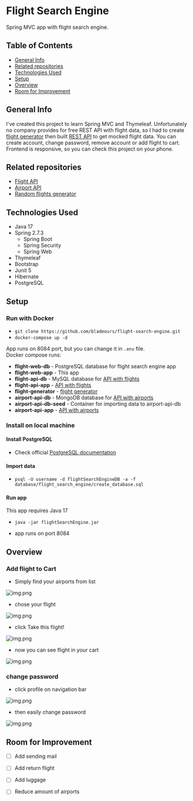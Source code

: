 # Flight Search Engine
Spring MVC app with flight search engine.

## Table of Contents
* [General Info](#general-info)
* [Related repositories](#related-repositories)
* [Technologies Used](#technologies-used)
* [Setup](#setup)
* [Overview](#overview)
* [Room for Improvement](#room-for-improvement)

## General Info
I've created this project to learn Spring MVC and Thymeleaf. Unfortunately no company provides for free
REST API with flight data, so I had to create [flight generator](https://github.com/bladeours/random-flights-generator) then built
[REST API](https://github.com/bladeours/flight-api) to get mocked flight data. You can create account,
change password, remove account or add flight to cart. Frontend is responsive, so you can check this project 
on your phone.

## Related repositories
* [Flight API](https://github.com/bladeours/flight-api)
* [Airport API](https://github.com/bladeours/airport-api)
* [Random flights generator](https://github.com/bladeours/random-flights-generator)

## Technologies Used
* Java 17
* Spring 2.7.3
  * Spring Boot 
  * Spring Security
  * Spring Web
* Thymeleaf
* Bootstrap
* Junit 5
* Hibernate
* PostgreSQL

## Setup
### Run with Docker
* `git clone https://github.com/bladeours/flight-search-engine.git`
* `docker-compose up -d`

App runs on 8084 port, but you can change it in `.env` file. \
Docker compose runs:
* **flight-web-db** - PostgreSQL database for flight search engine app
* **flight-web-app** - This app
* **flight-api-db** - MySQL database for [API with flights](https://github.com/bladeours/flight-api)
* **flight-api-app** - [API with flights](https://github.com/bladeours/flight-api)
* **flight-generator** - [flight generator](https://github.com/bladeours/random-flights-generator)
* **airport-api-db** - MongoDB database for [API with airports](https://github.com/bladeours/airport-api)
* **airport-api-db-seed** - Container for importing data to airport-api-db
* **airport-api-app** - [API with airports](https://github.com/bladeours/airport-api)

### Install on local machine
#### Install PostgreSQL
* Check official [PostgreSQL documentation](https://www.postgresql.org/download/)

#### Import data
* `psql -U username -d flightSearchEngineDB -a -f database/flight_search_engine/create_database.sql`

#### Run app
This app requires Java 17
* `java -jar flightSearchEngine.jar`

* app runs on port 8084 

## Overview

### Add flight to Cart
* Simply find your airports from list

![img.png](img/find_flight.png)

* chose your flight

![img.png](img/click_flight.png)

* click Take this flight!

![img.png](img/take_this_flight.png)

* now you can see flight in your cart

![img.png](img/cart.png)

### change password
* click profile on navigation bar

![img.png](img/navbar_profile.png)

* then easily change password

![img.png](img/change_password.png)

## Room for Improvement
- [ ] Add sending mail
- [ ] Add return flight
- [ ] Add luggage
- [ ] Reduce amount of airports











